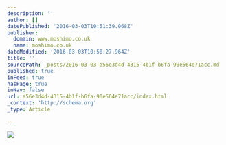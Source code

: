 ```yaml
---
description: ''
author: []
datePublished: '2016-03-03T10:51:39.068Z'
publisher:
  domain: www.moshimo.co.uk
  name: moshimo.co.uk
dateModified: '2016-03-03T10:50:27.964Z'
title: ''
sourcePath: _posts/2016-03-03-a56e3d4d-4315-4b1f-b6fa-90e564e71acc.md
published: true
inFeed: true
hasPage: true
inNav: false
url: a56e3d4d-4315-4b1f-b6fa-90e564e71acc/index.html
_context: 'http://schema.org'
_type: Article

---
```

![](http://www.moshimo.co.uk/files/1614/5504/6311/SHAKESPEARE_A_LA_CARTE_POSTER_050216.png)